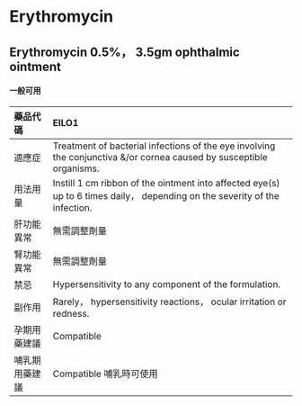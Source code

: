# Erythromycin

## Erythromycin 0.5%， 3.5gm ophthalmic ointment

#### 一般可用

| 藥品代碼       | EILO1                                                                                                                      |
|:---------------|:---------------------------------------------------------------------------------------------------------------------------|
| 適應症         | Treatment of bacterial infections of the eye involving the conjunctiva &/or cornea caused by susceptible organisms.        |
| 用法用量       | Instill 1 cm ribbon of the ointment into affected eye(s) up to 6 times daily， depending on the severity of the infection. |
| 肝功能異常     | 無需調整劑量                                                                                                               |
| 腎功能異常     | 無需調整劑量                                                                                                               |
| 禁忌           | Hypersensitivity to any component of the formulation.                                                                      |
| 副作用         | Rarely， hypersensitivity reactions， ocular irritation or redness.                                                        |
| 孕期用藥建議   | Compatible                                                                                                                 |
| 哺乳期用藥建議 | Compatible 哺乳時可使用                                                                                                    |

